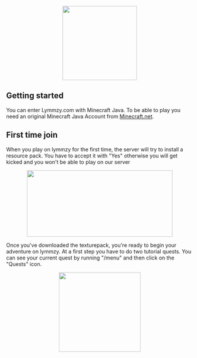 <p align="center">
    <img src="https://dunb17ur4ymx4.cloudfront.net/webstore/logos/373bbc05b6684d0695a64d1c314b28b2b34e61e7.png" width="200px" height="200px"></img>
</p>



## Getting started
You can enter Lymmzy.com with Minecraft Java. To be able to play you need an original Minecraft Java Account from [Minecraft.net](https://minecraft.net).

## First time join

When you play on lymmzy for the first time, the server will try to install a resource pack. You have to accept it with "Yes" otherwise you will get kicked and you won't be able to play on our server

<p align="center">
    <img src="https://i.imgur.com/thkeB47.png" width="392px" height="179px"></img>
</p>

Once you've downloaded the texturepack, you're ready to begin your adventure on lymmzy. At a first step you have to do two tutorial quests. You can see your current quest by running "/menu" and then click on the "Quests" icon.

<p align="center">
    <img src="https://i.imgur.com/uEgTLTe.png" width="220px" height="214px"></img>
</p>
